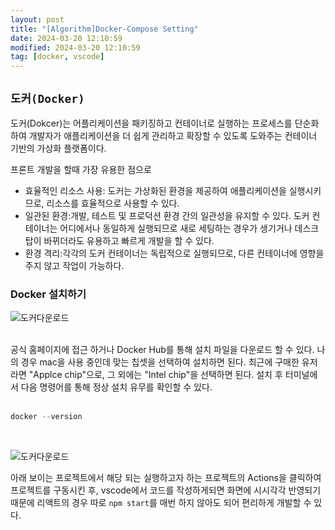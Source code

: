 ```yaml
---
layout: post
title: "[Algorithm]Docker-Compose Setting"
date: 2024-03-20 12:10:59
modified: 2024-03-20 12:10:59
tag: [docker, vscode]
---
```



## `도커(Docker)`
도커(Dokcer)는 어플리케이션을 패키징하고 컨테이너로 실행하는 프로세스를 단순화하여 개발자가 애플리케이션을 더 쉽게 관리하고 확장할 수 있도록 도와주는 컨테이너 기반의 가상화 플랫폼이다. 

프론트 개발을 할때 가장 유용한 점으로
- 효율적인 리소스 사용: 도커는 가상화된 환경을 제공하여 애플리케이션을 실행시키므로, 리소스를 효율적으로 사용할 수 있다.
- 일관된 환경:개발, 테스트 및 프로덕션 환경 간의 일관성을 유지할 수 있다. 도커 컨테이너는 어디에서나 동일하게 실행되므로 새로 세팅하는 경우가 생기거나 데스크탑이 바뀌더라도 유용하고 빠르게 개발을 할 수 있다.
- 환경 격리:각각의 도커 컨테이너는 독립적으로 실행되므로, 다른 컨테이너에 영향을 주지 않고 작업이 가능하다. 

### Docker 설치하기
![도커다운로드](/binco/images/post/docker01.png)
<br>
<br>

공식 홈페이지에 접근 하거나 Docker Hub를 통해 설치 파일을 다운로드 할 수 있다.
나의 경우 mac을 사용 중인데 맞는 칩셋을 선택하여 설치하면 된다. 최근에 구매한 유저라면 "Applce chip"으로, 그 외에는 "Intel chip"을 선택하면 된다.
설치 후 터미널에서 다음 명령어를 통해 정상 설치 유무를 확인할 수 있다.
<br>
<br>


```javascript
docker --version
```
<br>

![도커다운로드](/binco/images/post/docker02.png)

아래 보이는 프로젝트에서 해당 되는 실행하고자 하는 프로젝트의 Actions을 클릭하여 프로젝트를 구동시킨 후, vscode에서 코드를 작성하게되면 화면에 시시각각 반영되기 때문에 리액트의 경우 따로 `npm start`를 매번 하지 않아도 되어 편리하게 개발할 수 있다. 
